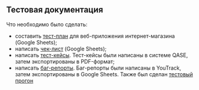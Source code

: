 ## Тестовая документация
Что необходимо было сделать:
- составить [тест-план](https://docs.google.com/spreadsheets/d/1j4YbZHv0035sZ9izWQxoM--0Uw2hopRh8XTuMkmxI0Y/edit?usp=sharing) для веб-приложения интернет-магазина (Google Sheets);
- написать [чек-лист](https://docs.google.com/spreadsheets/d/1jwTt53MVXK9Y8XWH959Q-syDuaOiBG-lp8MYheMM0D0/edit?usp=sharing) (Google Sheets);
- написать [тест-кейсы](https://github.com/DariaBakhtina/docs/tree/main/Тест-кейсы). Тест-кейсы были написаны в системе QASE, затем экспортированы в PDF-формат;
- написать [баг-репорты](https://docs.google.com/spreadsheets/d/13cbLYZHrsaY25brn4PMVdJMoUBeVtoMw/edit?usp=sharing&ouid=108197032685775109729&rtpof=true&sd=true). Баг-репорты были написаны в YouTrack, затем экспортированы в Google Sheets. Также был сделан [тестовый прогон](https://github.com/DariaBakhtina/docs/tree/main/Тестовый%20прогон)

